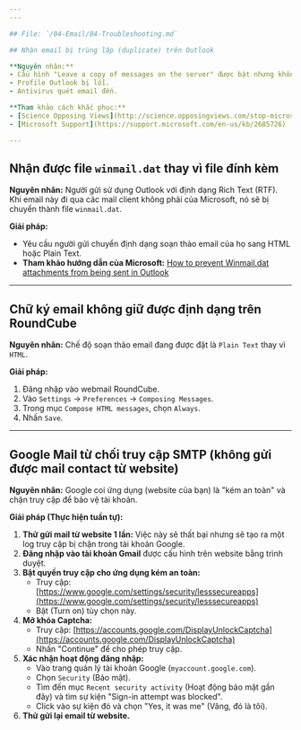 ```yaml
---
---

## File: `/04-Email/04-Troubleshooting.md`

## Nhận email bị trùng lặp (duplicate) trên Outlook

**Nguyên nhân:**
- Cấu hình "Leave a copy of messages on the server" được bật nhưng không có thời gian xóa.
- Profile Outlook bị lỗi.
- Antivirus quét email đến.

**Tham khảo cách khắc phục:**
- [Science Opposing Views](http://science.opposingviews.com/stop-microsoft-outlook-receiving-duplicate-emails-8507.html)
- [Microsoft Support](https://support.microsoft.com/en-us/kb/2685726)

---
```


## Nhận được file `winmail.dat` thay vì file đính kèm

**Nguyên nhân:**
Người gửi sử dụng Outlook với định dạng Rich Text (RTF). Khi email này đi qua các mail client không phải của Microsoft, nó sẽ bị chuyển thành file `winmail.dat`.

**Giải pháp:**
- Yêu cầu người gửi chuyển định dạng soạn thảo email của họ sang HTML hoặc Plain Text.
- **Tham khảo hướng dẫn của Microsoft:** [How to prevent Winmail.dat attachments from being sent in Outlook](https://support.microsoft.com/en-us/kb/278061)

---

## Chữ ký email không giữ được định dạng trên RoundCube

**Nguyên nhân:**
Chế độ soạn thảo email đang được đặt là `Plain Text` thay vì `HTML`.

**Giải pháp:**
1. Đăng nhập vào webmail RoundCube.
2. Vào `Settings` -> `Preferences` -> `Composing Messages`.
3. Trong mục `Compose HTML messages`, chọn `Always`.
4. Nhấn `Save`.

---

## Google Mail từ chối truy cập SMTP (không gửi được mail contact từ website)

**Nguyên nhân:**
Google coi ứng dụng (website của bạn) là "kém an toàn" và chặn truy cập để bảo vệ tài khoản.

**Giải pháp (Thực hiện tuần tự):**

1. **Thử gửi mail từ website 1 lần:** Việc này sẽ thất bại nhưng sẽ tạo ra một log truy cập bị chặn trong tài khoản Google.
2. **Đăng nhập vào tài khoản Gmail** được cấu hình trên website bằng trình duyệt.
3. **Bật quyền truy cập cho ứng dụng kém an toàn:**
    - Truy cập: [https://www.google.com/settings/security/lesssecureapps](https://www.google.com/settings/security/lesssecureapps)
    - Bật (Turn on) tùy chọn này.
4. **Mở khóa Captcha:**
    - Truy cập: [https://accounts.google.com/DisplayUnlockCaptcha](https://accounts.google.com/DisplayUnlockCaptcha)
    - Nhấn "Continue" để cho phép truy cập.
5. **Xác nhận hoạt động đăng nhập:**
    - Vào trang quản lý tài khoản Google (`myaccount.google.com`).
    - Chọn `Security` (Bảo mật).
    - Tìm đến mục `Recent security activity` (Hoạt động bảo mật gần đây) và tìm sự kiện "Sign-in attempt was blocked".
    - Click vào sự kiện đó và chọn "Yes, it was me" (Vâng, đó là tôi).
6. **Thử gửi lại email từ website.**

